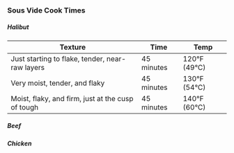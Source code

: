 ### Sous Vide Cook Times 

##### Halibut 
| Texture                                           | Time       | Temp         |
|---------------------------------------------------|------------|--------------|
| Just starting to flake, tender, near-raw layers   | 45 minutes | 120°F (49°C) |
| Very moist, tender, and flaky                     | 45 minutes | 130°F (54°C) |
| Moist, flaky, and firm, just at the cusp of tough | 45 minutes | 140°F (60°C) |


##### Beef 


##### Chicken 
